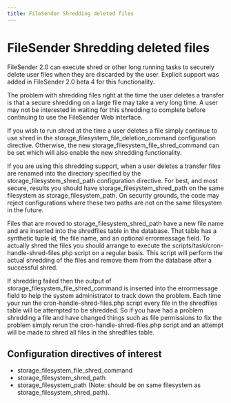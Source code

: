 ```yaml
---
title: FileSender Shredding deleted files
---
```


# FileSender Shredding deleted files

FileSender 2.0 can execute shred or other long running tasks to
securely delete user files when they are discarded by the user.
Explicit support was added in FileSender 2.0 beta 4 for this
functionality.

The problem with shredding files right at the time the user deletes a
transfer is that a secure shredding on a large file may take a very
long time. A user may not be interested in waiting for this shredding
to complete before continuing to use the FileSender Web interface.

If you wish to run shred at the time a user deletes a file simply
continue to use shred in the storage_filesystem_file_deletion_command
configuration directive. Otherwise, the new
storage_filesystem_file_shred_command can be set which will also
enable the new shredding functionality.

If you are using this shredding support, when a user deletes a
transfer files are renamed into the directory specified by the
storage_filesystem_shred_path configuration directive. For best, and
most secure, results you should have storage_filesystem_shred_path on
the same filesystem as storage_filesystem_path. On security grounds,
the code may reject configurations where these two paths are not on
the same filesystem in the future.

Files that are moved to storage_filesystem_shred_path have a new file
name and are inserted into the shredfiles table in the database. That
table has a synthetic tuple id, the file name, and an optional
errormessage field. To actually shred the files you should arrange to
execute the scripts/task/cron-handle-shred-files.php script on a
regular basis. This script will perform the actual shredding of the
files and remove them from the database after a successful shred.

If shredding failed then the output of
storage_filesystem_file_shred_command is inserted into the
errormessage field to help the system administrator to track down the
problem. Each time your run the cron-handle-shred-files.php script
every file in the shredfiles table will be attempted to be shredded.
So if you have had a problem shredding a file and have changed things
such as file permissions to fix the problem simply rerun the
cron-handle-shred-files.php script and an attempt will be made to
shred all files in the shredfiles table.

## Configuration directives of interest

* storage_filesystem_file_shred_command
* storage_filesystem_shred_path
* storage_filesystem_path (Note: should be on same filesystem as storage_filesystem_shred_path).


